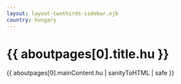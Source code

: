 ```yaml
---
layout: layout-twothirds-sidebar.njk
country: hungary
---
```


<h1>{{ aboutpages[0].title.hu }}</h1>
{{ aboutpages[0].mainContent.hu | sanityToHTML | safe }}